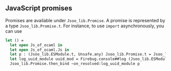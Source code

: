 ## JavaScript promises

Promises are available under `Jsoo_lib.Promise`. A promise is represented by a type `Jsoo_lib.Promise.t`.
For instance, to use `import` asynchronously, you can use

```ocaml
let () =
  let open Js_of_ocaml in
  let open Js_of_ocaml.Js in
  let p : (Jsoo_lib.ESModule.t, Unsafe.any) Jsoo_lib.Promise.t = Jsoo_lib.Promise.of_any_js (Unsafe.js_expr {| import ("uuid") |}) in
  let log_uuid_module uuid_mod = Firebug.console##log (Jsoo_lib.ESModule.to_any_js uuid_mod) in
  Jsoo_lib.Promise.then_bind ~on_resolved:log_uuid_module p
```
